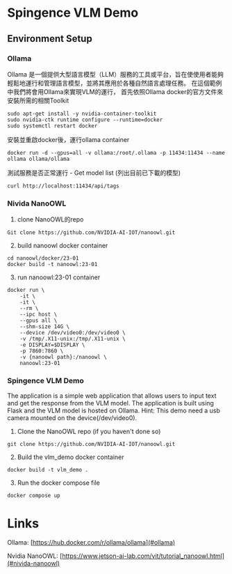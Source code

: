 # Spingence VLM Demo

## Environment Setup

### Ollama

Ollama 是一個提供大型語言模型（LLM）服務的工具或平台，旨在使使用者能夠輕鬆地運行和管理語言模型，並將其應用於各種自然語言處理任務。
在這個範例中我們將會用Ollama來實現VLM的運行，
首先依照Ollama docker的官方文件來安裝所需的相關Toolkit 

```
sudo apt-get install -y nvidia-container-toolkit
sudo nvidia-ctk runtime configure --runtime=docker
sudo systemctl restart docker
```

安裝並重啟docker後，運行ollama container
```
docker run -d --gpus=all -v ollama:/root/.ollama -p 11434:11434 --name ollama ollama/ollama
```

測試服務是否正常運行 - Get model list (列出目前已下載的模型)
```
curl http://localhost:11434/api/tags
```

### Nivida NanoOWL 


1. clone NanoOWL的repo
```
Git clone https://github.com/NVIDIA-AI-IOT/nanoowl.git
```
2. build nanoowl docker container
```
cd nanoowl/docker/23-01
docker build -t nanoowl:23-01
```
3. run nanoowl:23-01 container
```
docker run \
    -it \
    -it \
    --rm \
    --ipc host \
    --gpus all \
    --shm-size 14G \
    --device /dev/video0:/dev/video0 \
    -v /tmp/.X11-unix:/tmp/.X11-unix \
    -e DISPLAY=$DISPLAY \
    -p 7860:7860 \
    -v {nanoowl path}:/nanoowl \
    nanoowl:23-01
```

### Spingence VLM Demo

The application is a simple web application that allows users to input text and get the response from the VLM model. The application is built using Flask and the VLM model is hosted on Ollama.
Hint: This demo need a usb camera mounted on the device(/dev/video0).

1. Clone the NanoOWL repo (if you haven't done so)
```
git clone https://github.com/NVIDIA-AI-IOT/nanoowl.git
```
2. Build the vlm_demo docker container
```
docker build -t vlm_demo .
```
3. Run the docker compose file
```
docker compose up
```



# Links

Ollama: [https://hub.docker.com/r/ollama/ollama](#ollama)

Nvidia NanoOWL: [https://www.jetson-ai-lab.com/vit/tutorial_nanoowl.html](#nivida-nanoowl)